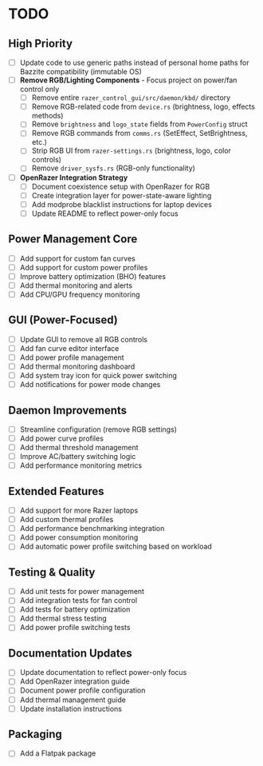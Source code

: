 # TODO

## High Priority

- [ ] Update code to use generic paths instead of personal home paths for Bazzite compatibility (immutable OS)
- [ ] **Remove RGB/Lighting Components** - Focus project on power/fan control only
  - [ ] Remove entire `razer_control_gui/src/daemon/kbd/` directory
  - [ ] Remove RGB-related code from `device.rs` (brightness, logo, effects methods)
  - [ ] Remove `brightness` and `logo_state` fields from `PowerConfig` struct
  - [ ] Remove RGB commands from `comms.rs` (SetEffect, SetBrightness, etc.)
  - [ ] Strip RGB UI from `razer-settings.rs` (brightness, logo, color controls)
  - [ ] Remove `driver_sysfs.rs` (RGB-only functionality)
- [ ] **OpenRazer Integration Strategy**
  - [ ] Document coexistence setup with OpenRazer for RGB
  - [ ] Create integration layer for power-state-aware lighting
  - [ ] Add modprobe blacklist instructions for laptop devices
  - [ ] Update README to reflect power-only focus

## Power Management Core
- [ ] Add support for custom fan curves
- [ ] Add support for custom power profiles
- [ ] Improve battery optimization (BHO) features
- [ ] Add thermal monitoring and alerts
- [ ] Add CPU/GPU frequency monitoring

## GUI (Power-Focused)
- [ ] Update GUI to remove all RGB controls
- [ ] Add fan curve editor interface
- [ ] Add power profile management
- [ ] Add thermal monitoring dashboard
- [ ] Add system tray icon for quick power switching
- [ ] Add notifications for power mode changes

## Daemon Improvements
- [ ] Streamline configuration (remove RGB settings)
- [ ] Add power curve profiles
- [ ] Add thermal threshold management
- [ ] Improve AC/battery switching logic
- [ ] Add performance monitoring metrics

## Extended Features
- [ ] Add support for more Razer laptops
- [ ] Add custom thermal profiles
- [ ] Add performance benchmarking integration
- [ ] Add power consumption monitoring
- [ ] Add automatic power profile switching based on workload

## Testing & Quality
- [ ] Add unit tests for power management
- [ ] Add integration tests for fan control
- [ ] Add tests for battery optimization
- [ ] Add thermal stress testing
- [ ] Add power profile switching tests

## Documentation Updates
- [ ] Update documentation to reflect power-only focus
- [ ] Add OpenRazer integration guide
- [ ] Document power profile configuration
- [ ] Add thermal management guide
- [ ] Update installation instructions

## Packaging
- [ ] Add a Flatpak package
